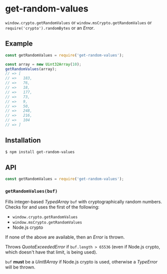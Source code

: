 # get-random-values

`window.crypto.getRandomValues` or `window.msCrypto.getRandomValues` or
`require('crypto').randomBytes` or an _Error_.

## Example

``` javascript
const getRandomValues = require('get-random-values');

const array = new Uint32Array(10);
getRandomValues(array);
// => [
// =>   183,
// =>   76,
// =>   18,
// =>   177,
// =>   73,
// =>   9,
// =>   50,
// =>   248,
// =>   216,
// =>   104
// => ]
```

## Installation

``` bash
$ npm install get-random-values
```

## API

``` javascript
const getRandomValues = require('get-random-values');
```

### `getRandomValues(buf)`

Fills integer-based _TypedArray_ `buf` with cryptographically random numbers.
Checks for and uses the first of the following:

  - `window.crypto.getRandomValues`
  - `window.msCrypto.getRandomValues`
  - Node.js crypto

If none of the above are available, then an _Error_ is thrown.

Throws _QuotaExceededError_ if `buf.length > 65536` (even if Node.js crypto,
which doesn't have that limit, is being used).

`buf` **must** be a _Uint8Array_ if Node.js crypto is used, otherwise a
_TypeError_ will be thrown.
